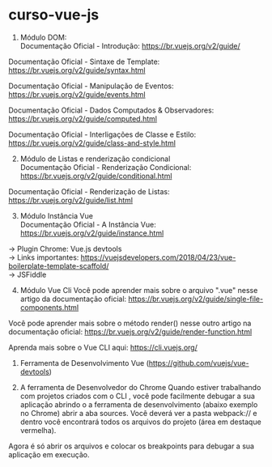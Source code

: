 # curso-vue-js

1. Módulo DOM:<br>
Documentação Oficial - Introdução: https://br.vuejs.org/v2/guide/

Documentação Oficial - Sintaxe de Template: https://br.vuejs.org/v2/guide/syntax.html

Documentação Oficial - Manipulação de Eventos: https://br.vuejs.org/v2/guide/events.html

Documentação Oficial - Dados Computados & Observadores: https://br.vuejs.org/v2/guide/computed.html

Documentação Oficial - Interligações de Classe e Estilo: https://br.vuejs.org/v2/guide/class-and-style.html


2. Módulo de Listas e renderização condicional<br>
Documentação Oficial - Renderização Condicional: https://br.vuejs.org/v2/guide/conditional.html

Documentação Oficial - Renderização de Listas: https://br.vuejs.org/v2/guide/list.html

3. Módulo Instância Vue<br>
Documentação Oficial - A Instância Vue: https://br.vuejs.org/v2/guide/instance.html

-> Plugin Chrome: Vue.js devtools<br>
-> Links importantes: https://vuejsdevelopers.com/2018/04/23/vue-boilerplate-template-scaffold/<br>
-> JSFiddle<br>

4. Módulo Vue Cli
Você pode aprender mais sobre o arquivo ".vue" nesse artigo da documentação oficial: https://br.vuejs.org/v2/guide/single-file-components.html

Você pode aprender mais sobre o método  render()  nesse outro artigo na documentação oficial: https://br.vuejs.org/v2/guide/render-function.html

Aprenda mais sobre o Vue CLI aqui: https://cli.vuejs.org/

1) Ferramenta de Desenvolvimento Vue (https://github.com/vuejs/vue-devtools)

2) A ferramenta de Desenvolvedor do Chrome
Quando estiver trabalhando com projetos criados com o CLI , você pode facilmente debugar a sua aplicação abrindo o a ferramenta de desenvolvimento (abaixo exemplo no Chrome) abrir a aba sources. Você deverá ver a pasta webpack:// e dentro você encontrará todos os arquivos do projeto (área em destaque vermelha).

Agora é só abrir os arquivos e colocar os breakpoints para debugar a sua aplicação em execução.

